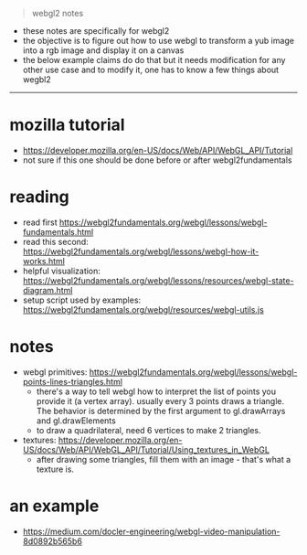 > webgl2 notes
- these notes are specifically for webgl2
- the objective is to figure out how to use webgl to transform a yub image into a rgb image and display it on a canvas
- the below example claims do do that but it needs modification for any other use case and to modify it, one has to know a few things about wegbl2
---

# mozilla tutorial
- https://developer.mozilla.org/en-US/docs/Web/API/WebGL_API/Tutorial
- not sure if this one should be done before or after webgl2fundamentals

# reading
- read first https://webgl2fundamentals.org/webgl/lessons/webgl-fundamentals.html
- read this second: https://webgl2fundamentals.org/webgl/lessons/webgl-how-it-works.html
- helpful visualization: https://webgl2fundamentals.org/webgl/lessons/resources/webgl-state-diagram.html
- setup script used by examples: https://webgl2fundamentals.org/webgl/resources/webgl-utils.js

# notes
- webgl primitives: https://webgl2fundamentals.org/webgl/lessons/webgl-points-lines-triangles.html
    - there's a way to tell webgl how to interpret the list of points you provide it (a vertex array). usually every 3 points draws a triangle. The behavior is determined by the first argument to gl.drawArrays and gl.drawElements
    - to draw a quadrilateral, need 6 vertices to make 2 triangles. 
- textures: https://developer.mozilla.org/en-US/docs/Web/API/WebGL_API/Tutorial/Using_textures_in_WebGL
    - after drawing some triangles, fill them with an image - that's what a texture is. 

# an example
- https://medium.com/docler-engineering/webgl-video-manipulation-8d0892b565b6